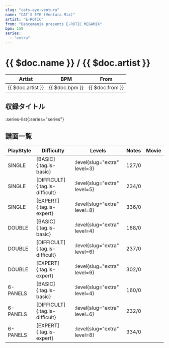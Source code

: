 ```yaml
---
slug: "cats-eye-ventura"
name: "CAT'S EYE (Ventura Mix)"
artist: "E-ROTIC"
from: "Dancemania presents E-ROTIC MEGAMIX"
bpm: 159
series:
  - "extra"
---
```


# {{ $doc.name }} / {{ $doc.artist }}

|Artist|BPM|From|
|------|---|----|
|{{ $doc.artist }}|{{ $doc.bpm }}|{{ $doc.from }}|

## 収録タイトル

:series-list{:series="series"}

## 譜面一覧

|PlayStyle|Difficulty|Levels|Notes|Movie|
|---------|----------|------|-----|-----|
|SINGLE|[BASIC]{.tag.is-basic}|<div class="field is-grouped is-grouped-multiline"> :level{slug="extra" level=3}</div>|127/0||
|SINGLE|[DIFFICULT]{.tag.is-difficult}|<div class="field is-grouped is-grouped-multiline"> :level{slug="extra" level=5}</div>|234/0||
|SINGLE|[EXPERT]{.tag.is-expert}|<div class="field is-grouped is-grouped-multiline"> :level{slug="extra" level=8}</div>|336/0||
|DOUBLE|[BASIC]{.tag.is-basic}|<div class="field is-grouped is-grouped-multiline"> :level{slug="extra" level=4}</div>|188/0||
|DOUBLE|[DIFFICULT]{.tag.is-difficult}|<div class="field is-grouped is-grouped-multiline"> :level{slug="extra" level=6}</div>|237/0||
|DOUBLE|[EXPERT]{.tag.is-expert}|<div class="field is-grouped is-grouped-multiline"> :level{slug="extra" level=9}</div>|302/0||
|6-PANELS|[BASIC]{.tag.is-basic}|<div class="field is-grouped is-grouped-multiline"> :level{slug="extra" level=4}</div>|160/0||
|6-PANELS|[DIFFICULT]{.tag.is-difficult}|<div class="field is-grouped is-grouped-multiline"> :level{slug="extra" level=6}</div>|232/0||
|6-PANELS|[EXPERT]{.tag.is-expert}|<div class="field is-grouped is-grouped-multiline"> :level{slug="extra" level=8}</div>|334/0||
